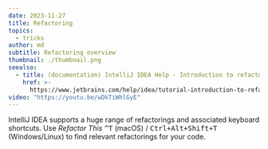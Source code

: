 ```yaml
---
date: 2023-11-27
title: Refactoring
topics:
  - tricks
author: md
subtitle: Refactoring overview
thumbnail: ./thumbnail.png
seealso:
  - title: (documentation) IntelliJ IDEA Help - Introduction to refactoring
    href: >-
      https://www.jetbrains.com/help/idea/tutorial-introduction-to-refactoring.html
video: "https://youtu.be/wDkTiWhlGyE"
---
```


IntelliJ IDEA supports a huge range of refactorings and associated keyboard shortcuts. Use _Refactor This_ <kbd>^T</kbd> (macOS) / <kbd>Ctrl+Alt+Shift+T</kbd> (Windows/Linux) to find relevant refactorings for your code.
